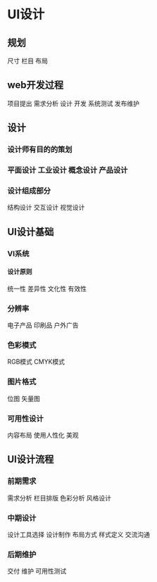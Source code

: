 # UI设计
## 规划 
尺寸 栏目 布局
## web开发过程 
项目提出  需求分析  设计 开发 系统测试 发布维护
## 设计 
### 设计师有目的的策划 
### 平面设计 工业设计 概念设计 产品设计 
### 设计组成部分
结构设计 交互设计 视觉设计 
## UI设计基础 
### VI系统 
#### 设计原则 
统一性 差异性 文化性 有效性
### 分辨率 
电子产品 印刷品 户外广告
### 色彩模式
RGB模式 CMYK模式
### 图片格式
位图  矢量图
### 可用性设计
内容布局  使用人性化 美观
## UI设计流程 
### 前期需求 
需求分析 栏目排版 色彩分析 风格设计
### 中期设计 
设计工具选择  设计制作 布局方式 样式定义 交流沟通 
### 后期维护  
交付 维护 可用性测试
